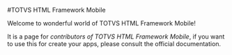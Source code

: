 #TOTVS HTML Framework Mobile

Welcome to wonderful world of TOTVS HTML Framework Mobile!

It is a page for *contributors of TOTVS HTML Framework Mobile*, if you want to use this for create your apps, please consult the official documentation.